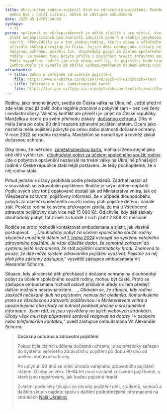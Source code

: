 ```yaml
---
title: Ukrajinskou rodinu zaskočil dluh na zdravotním pojištění. Podobně na tom
  mohou být i další cizinci, obává se zástupce ombudsmana
date: 2025-05-14T07:34:00
vystupy:
  - tz
perex: <p>Vyznat se v&nbsp;zákonech je někdy složité i pro místní, dvojnásob to
  platí u&nbsp;cizinců bez znalosti zdejších poměrů a s&nbsp;jazykovou bariérou
  navrch. Přesvědčila se o tom i&nbsp;rodina, kterou obava z válečného konfliktu
  přivedla z&nbsp;Ukrajiny do Česka. Jejich děti u&nbsp;nás získaly nejprve
  dočasnou ochranu, později tzv. dlouhodobý pobyt za účelem společného soužití
  rodiny. Se změnou typu pobytu přišla i povinnost hradit zdravotní pojištění.
  Podle vyjádření rodičů jim však úřady sdělily, že pojištění bude hradit stát.
  Z&nbsp;omylu je vyvedla až obálka s&nbsp;vyměřeným dluhem.&nbsp;</p>
attachments:
  - title: Zákon o veřejném zdravotním pojištění
    file: https://www.e-sbirka.cz/sb/1997/48/2025-03-01?zalozka=text
  - title: Informace o tzv. zaměstnanecké kartě
    file: https://ipc.gov.cz/typy-viz-a-pobytu/obcane-tretich-zemi/dlouhodobe-pobyty/zamestnanecka-karta/
---
```

<p>Rodinu, jako mnoho jiných, svedla do Česka válka na Ukrajině. Ještě před ní zde však otec již delší dobu legálně pracoval a pobýval sám – bez své ženy i nevlastní dcery. Válečný konflikt ale přiměl i je &nbsp;přijet do&nbsp;České republiky. Manželka a dcera po svém příchodu získaly&nbsp; 
<a href="https://ipc.gov.cz/docasna-ochrana/">dočasnou ochranu</a>.&nbsp;Díky ní měla žena po dobu 90 dnů hrazené zdravotní pojištění státem. Dcera jako nezletilá měla pojištění pokryté po celou dobu platnosti dočasné ochrany. V&nbsp;roce 2022 se rodina rozrostla. Manželům se narodil syn a&nbsp;rovněž získal dočasnou ochranu.&nbsp;</p>
<p>Díky tomu, že měl otec&nbsp; 
<a href="https://ipc.gov.cz/typy-viz-a-pobytu/obcane-tretich-zemi/dlouhodobe-pobyty/zamestnanecka-karta/">zaměstnaneckou kartu</a>, mohla si žena stejně jako obě děti vyřídit tzv.&nbsp; 
<a href="https://ipc.gov.cz/typy-viz-a-pobytu/obcane-tretich-zemi/dlouhodobe-pobyty/povoleni-k-dlouhodobemu-pobytu-za-ucelem-spolecneho-souziti-rodiny/">dlouhodobý pobyt za účelem společného soužití rodiny</a>. Jde o pobytové oprávnění nezávislé na trvání války na Ukrajině přinášející rodině v&nbsp;České republice stabilnější postavení. Je tedy pochopitelné, že o něj rodina stála.</p>
<p>Potud jednání s&nbsp;úřady probíhala podle předpokladů. Zádrhel nastal až v&nbsp;souvislosti se&nbsp;zdravotním pojištěním. Rodiče je svým dětem neplatili. Podle svých slov totiž opakovaně dostali jak od Ministerstva vnitra, tak od Všeobecné zdravotní pojišťovny informaci, že v&nbsp;případě dlouhodobého pobytu za účelem společného soužití rodiny platí pojistné dětem i nadále stát. Posléze rodina ke svému překvapení zjistila, že má u Všeobecné zdravotní pojišťovny dluh více než 15&nbsp;000 Kč. Od chvíle, kdy děti získaly dlouhodobý pobyt, totiž měli za každé z&nbsp;nich platit 2 808 Kč měsíčně.&nbsp;</p>
<p>Rodiče se proto rozhodli kontaktovat ombudsmana a zjistit, jak vlastně postupovat. &nbsp; &nbsp;„
<i>Dlouhodobý pobyt za účelem společného soužití rodiny</i> 
<i>skutečně umožňuje dětem od</i> 
<a href="https://www.vzp.cz/o-nas/aktuality/vzp-cr-je-pripravena-od-1-1-2024-pojistovat-deti-cizincu">
<i>1. ledna 2024</i></a> 
<i>vstoupit do systému veřejného zdravotního pojištění. Je však důležité dodat, že samotné zařazení do systému ještě neznamená, že stát pojištění automaticky hradí. Znamená to pouze, že dítě může systém zdravotního pojištění využívat. Pojistné za něj platí jeho zákonný zástupce,</i>“ vysvětlil zástupce ombudsmana Vít Alexander Schorm.</p>
<p>Situace, kdy ukrajinské děti přecházejí z&nbsp;dočasné ochrany na dlouhodobý pobyt za účelem společného soužití rodiny, mohou být časté. Proto se zástupce ombudsmana rozhodl oslovit příslušné úřady s&nbsp;cílem předejít dalším možným nesrovnalostem. &nbsp; &nbsp;„
<i>Obávám se, že situace, kdy rodinu zaskočil nečekaný dluh na pojistném, nemusí být ojedinělá. Komunikujeme proto se&nbsp;Všeobecnou zdravotní pojišťovnou i s&nbsp;Ministerstvem vnitra a upozorňujeme oba úřady na nutnost podávat přesné a srozumitelné informace. Jsem rád, že jsou vysvětleny na jejich webových stránkách. Úřady však musí být připravené správně reagovat na dotazy i v&nbsp;osobním nebo telefonickém kontaktu,</i>“ uvedl zástupce ombudsmana Vít Alexander Schorm.</p>
<blockquote>
<p>
<strong>Dočasná ochrana a zdravotní pojištění</strong></p>
<p>Pokud byla cizinci udělena dočasná ochrana, je automaticky zařazen do systému veřejného zdravotního pojištění po dobu 90 dnů od udělení dočasné ochrany.</p>
<p>Po uplynutí 90 dnů se mění úhrada veřejného zdravotního pojištění státem. Osoby ve věku 18–64 let musí oznámit zdravotní pojišťovně, u které jsou registrovány, jak budou pojistné hradit.</p>
<p>Zvláštní podmínky týkající se úhrady pojištění dětí, studentů, seniorů a dalších skupin najdete spolu s&nbsp;dalšími podrobnějšími informacemi na stránkách 
<a href="https://www.nasiukrajinci.cz/cs/zdravotni-pojisteni">Naši Ukrajinci</a>.</p>
<p>&nbsp;</p></blockquote>
